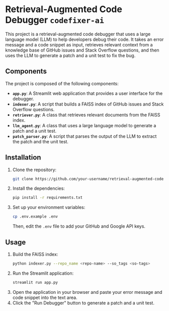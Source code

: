 # Retrieval-Augmented Code Debugger `codefixer-ai`

This project is a retrieval-augmented code debugger that uses a large language model (LLM) to help developers debug their code. It takes an error message and a code snippet as input, retrieves relevant context from a knowledge base of GitHub issues and Stack Overflow questions, and then uses the LLM to generate a patch and a unit test to fix the bug.

## Components

The project is composed of the following components:

- **`app.py`**: A Streamlit web application that provides a user interface for the debugger.
- **`indexer.py`**: A script that builds a FAISS index of GitHub issues and Stack Overflow questions.
- **`retriever.py`**: A class that retrieves relevant documents from the FAISS index.
- **`llm_agent.py`**: A class that uses a large language model to generate a patch and a unit test.
- **`patch_parser.py`**: A script that parses the output of the LLM to extract the patch and the unit test.

## Installation

1. Clone the repository:
   ```bash
   git clone https://github.com/your-username/retrieval-augmented-code-debugger.git
   ```
2. Install the dependencies:
   ```bash
   pip install -r requirements.txt
   ```
3. Set up your environment variables:
   ```bash
   cp .env.example .env
   ```
   Then, edit the `.env` file to add your GitHub and Google API keys.

## Usage

1. Build the FAISS index:
   ```bash
   python indexer.py --repo_name <repo-name> --so_tags <so-tags>
   ```
2. Run the Streamlit application:
   ```bash
   streamlit run app.py
   ```
3. Open the application in your browser and paste your error message and code snippet into the text area.
4. Click the "Run Debugger" button to generate a patch and a unit test.
